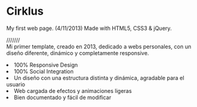 # Cirklus
My first web page. (4/11/2013)
Made with HTML5, CSS3 & jQuery.

///////<br>
Mi primer template, creado en 2013, dedicado a webs personales, con un diseño diferente, dinámico y completamente responsive.

<li>100% Responsive Design </li>
<li>100% Social Integration </li>
<li>Un diseño con una estructura distinta y dinámica, agradable para el usuario </li>
<li>Web cargada de efectos y animaciones ligeras </li>
<li>Bien documentado y fácil de modificar </li>
